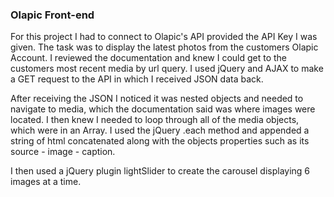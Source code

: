 ### Olapic Front-end

For this project I had to connect to Olapic's API provided the API Key I was given.
The task was to display the latest photos from the customers Olapic Account. I reviewed the documentation and knew I could get to the customers most recent media by url query.
I used jQuery and AJAX to make a GET request to the API in which I received JSON data back.

After receiving the JSON I noticed it was nested objects and needed to navigate to media, which the documentation said was where images were located. I then knew I needed to loop through all of the media objects, which were in an Array. I used the jQuery .each method and appended a string of html concatenated along with the objects properties such as its source - image - caption.

I then used a jQuery plugin lightSlider to create the carousel displaying 6 images at a time. 
